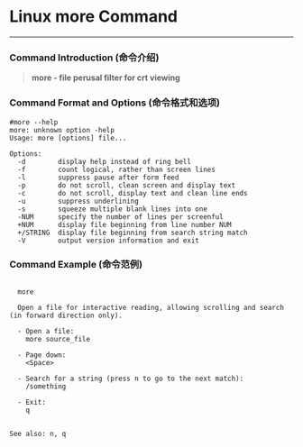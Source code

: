 # Linux more Command
-------------------
### Command Introduction (命令介绍)
> **more - file perusal filter for crt viewing**
### Command Format and Options (命令格式和选项)
```
#more --help
more: unknown option -help
Usage: more [options] file...

Options:
  -d        display help instead of ring bell
  -f        count logical, rather than screen lines
  -l        suppress pause after form feed
  -p        do not scroll, clean screen and display text
  -c        do not scroll, display text and clean line ends
  -u        suppress underlining
  -s        squeeze multiple blank lines into one
  -NUM      specify the number of lines per screenful
  +NUM      display file beginning from line number NUM
  +/STRING  display file beginning from search string match
  -V        output version information and exit
```
### Command Example (命令范例)
```

  more

  Open a file for interactive reading, allowing scrolling and search (in forward direction only).

  - Open a file:
    more source_file

  - Page down:
    <Space>

  - Search for a string (press n to go to the next match):
    /something

  - Exit:
    q


See also: n, q


```
